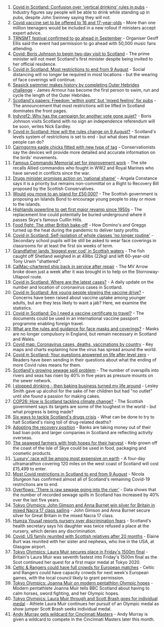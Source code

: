 1. [Covid in Scotland: Confusion over 'vertical drinking' rules in pubs](https://www.bbc.co.uk/news/uk-scotland-58078053) - Industry figures say people will be able to drink while standing up in pubs, despite John Swinney saying they will not.
2. [Covid vaccine set to be offered to 16 and 17-year-olds](https://www.bbc.co.uk/news/uk-58080232) - More than one million teenagers would be included in a new rollout if ministers accept expert advice.
3. [TRNSMT festival confirmed to go ahead in September](https://www.bbc.co.uk/news/uk-scotland-glasgow-west-58085069) - Organiser Geoff Ellis said the event had permission to go ahead with 50,000 music fans attending.
4. [Covid: Boris Johnson to begin two-day visit to Scotland](https://www.bbc.co.uk/news/uk-politics-58079390) - The prime minister will not meet Scotland's first minister despite being invited to her official residence.
5. [Covid in Scotland: Most restrictions to end from 9 August](https://www.bbc.co.uk/news/uk-scotland-58057380) - Social distancing will no longer be required in most locations - but the wearing of face coverings will continue.
6. [Seasick swimmer makes history by completing Outer Hebrides challenge](https://www.bbc.co.uk/news/uk-scotland-edinburgh-east-fife-58059477) - James Armour has become the first person to swim, run and cycle the length of the Outer Hebrides.
7. [Scotland's papers: Freedom 'within sight' but 'mixed feeling' for pubs](https://www.bbc.co.uk/news/uk-scotland-58081184) - The announcement that most restrictions will be lifted in Scotland dominates the front pages.
8. [Indyref2: Why has the campaign for another vote gone quiet?](https://www.bbc.co.uk/news/uk-politics-58079551) - Boris Johnson visits Scotland with no sign an independence referendum will be soon, writes Nick Eardley.
9. [Covid in Scotland: How will the rules change on 9 August?](https://www.bbc.co.uk/news/uk-scotland-53166816) - Scotland's levels system of restrictions is set to end - but what does that mean people can do?
10. [Cairngorms eagle chicks fitted with new type of tag](https://www.bbc.co.uk/news/uk-scotland-highlands-islands-58086020) - Conservationists say the devices will provide more detailed and accurate information on the birds' movements.
11. [Famous Commando Memorial set for improvement work](https://www.bbc.co.uk/news/uk-scotland-highlands-islands-58086022) - The site recalls Allied commandos who fought in WW2 and Royal Marines who have served in conflicts since the war.
12. [Drugs minister promises action on 'national shame'](https://www.bbc.co.uk/news/uk-scotland-scotland-politics-58065417) - Angela Constance says it is a priority but remains non-committal on a Right to Recovery Bill proposed by the Scottish Conservatives.
13. [Would you move to an island for £50,000?](https://www.bbc.co.uk/news/uk-scotland-highlands-islands-58070578) - The Scottish government is proposing an Islands Bond to encourage young people to stay or move to the islands.
14. [Highlands powerline to get first major revamp since 1950s](https://www.bbc.co.uk/news/uk-scotland-highlands-islands-58077661) - The replacement line could potentially be buried underground where it passes Skye's famous Cuillin Hills.
15. [Food fight: The other British bake-off](https://www.bbc.co.uk/news/uk-scotland-scotland-business-58080953) - How Domino's and Greggs turned up the heat during the pandemic to deliver tasty profits.
16. [Covid in Scotland: Self-isolation of whole classes 'no longer routine'](https://www.bbc.co.uk/news/uk-scotland-58073215) - Secondary school pupils will be still be asked to wear face coverings in classrooms for at least the first six weeks of term.
17. [Grandfather lands 'biggest ever cod' in Scottish waters](https://www.bbc.co.uk/news/uk-scotland-north-east-orkney-shetland-58057906) - The fish caught off Shetland weighed in at 49lbs (22kg) and left 60-year-old Tony Urwin "shattered".
18. [CalMac-chartered ship back in service after repair](https://www.bbc.co.uk/news/uk-scotland-highlands-islands-58070582) - The MV Arrow broke down just a week after it was brought in to help on the Stornoway-Ullapool route.
19. [Covid in Scotland: Where are the latest cases?](https://www.bbc.co.uk/news/uk-scotland-53511877) - A daily update on the number and location of coronavirus cases in Scotland.
20. [Covid in Scotland: Are young people slowing the vaccine drive?](https://www.bbc.co.uk/news/uk-scotland-57915106) - Concerns have been raised about vaccine uptake among younger adults, but are they less likely to want a jab? Here, we examine the statistics.
21. [Covid in Scotland: Do I need a vaccine certificate to travel?](https://www.bbc.co.uk/news/uk-scotland-57519070) - The documents could be used in an international vaccine passport programme enabling foreign travel.
22. [What are the rules and guidance for face masks and coverings?](https://www.bbc.co.uk/news/health-51205344) - Masks are no longer compulsory in England, but remain necessary in Scotland and Wales.
23. [Covid map: Coronavirus cases, deaths, vaccinations by country](https://www.bbc.co.uk/news/world-51235105) - Key maps and charts explaining how the virus has spread around the world.
24. [Covid in Scotland: Your questions answered on life after level zero](https://www.bbc.co.uk/news/uk-scotland-58071989) - Readers have been sending in their questions about what the ending of more Covid rules means for them.
25. [Scotland's growing sewage spill problem](https://www.bbc.co.uk/news/uk-scotland-58040852) - The number of overspills into rivers and seas has risen by 40% in five years as pressure mounts on the sewer network.
26. [I stopped drinking - then baking business turned my life around](https://www.bbc.co.uk/news/uk-scotland-north-east-orkney-shetland-58011992) - Lesley Smith gave up alcohol for the sake of her children but had "no outlet" until she found a passion for making cakes.
27. [COP26: How is Scotland tackling climate change?](https://www.bbc.co.uk/news/uk-scotland-57970435) - The Scottish government says its targets are some of the toughest in the world - but what progress is being made?
28. [Six ways to tackle Scotland's drugs crisis](https://www.bbc.co.uk/news/uk-scotland-glasgow-west-48921696) - What can be done to try to halt Scotland's rising toll of drug-related deaths?
29. [Adopting the recovery position](https://www.bbc.co.uk/news/uk-scotland-58047221) - Banks are taking money out of their bad loan pots and larger companies in Scotland are reflecting activity overseas.
30. [The seaweed farmers with high hopes for their harvest](https://www.bbc.co.uk/news/uk-scotland-57996627) - Kelp grown off the coast of the Isle of Skye could be used in food, packaging and cosmetic products.
31. ['Luxury' race will be among most expensive on earth](https://www.bbc.co.uk/news/uk-scotland-57975285) - A four-day ultramarathon covering 120 miles on the west coast of Scotland will cost £15,499 to enter.
32. [Most Covid restrictions in Scotland to end from 9 August](https://www.bbc.co.uk/news/uk-scotland-58077159) - Nicola Sturgeon has confirmed almost all of Scotland's remaining Covid-19 restrictions are to end.
33. [Overflows: ‘There is raw sewage going into the river’](https://www.bbc.co.uk/news/uk-scotland-58061389) - Data shows that the number of recorded sewage spills in Scotland has increased by 40% over the last five years.
34. [Tokyo Olympics: John Gimson and Anna Burnet win silver for Britain in mixed Nacra 17 class sailing](https://www.bbc.co.uk/sport/av/olympics/58069529) - John Gimson and Anna Burnet secure silver for Great Britain in the mixed Nacra 17 class.
35. [Humza Yousaf reports nursery over discrimination fears](https://www.bbc.co.uk/news/uk-scotland-58064620) - Scotland's health secretary says his daughter was twice refused a place at the nursery, which denies any discrimination.
36. [Covid: US family reunited with Scottish relatives after 20 months](https://www.bbc.co.uk/news/uk-scotland-58062730) - Elaine Burt was reunited with her sister and nephews, who live in the USA, at Glasgow airport.
37. [Tokyo Olympics: Laura Muir secures place in Friday's 1500m final](https://www.bbc.co.uk/sport/olympics/58087309) - Britain's Laura Muir was seventh fastest into Friday's 1500m final as the Scot continued her quest for a first major medal at Tokyo 2020.
38. [Celtic & Rangers could have full crowds for European matches](https://www.bbc.co.uk/sport/football/58084402) - Celtic and Rangers could have capacity crowds for next week's European games, with the local council likely to grant permission.
39. [Tokyo Olympics: Joanna Muir on modern pentathlon Olympic hopes](https://www.bbc.co.uk/sport/olympics/57841169) - Modern pentathlete Joanna Muir tells BBC Scotland about having to calm horses, sword fighting, and her Olympic hopes.
40. [Tokyo Olympics: Laura Muir through and Scott Brash goes for individual medal](https://www.bbc.co.uk/sport/olympics/58084386) - Athlete Laura Muir continues her pursuit of an Olympic medal as show jumper Scott Brash seeks individual medal.
41. [Andy Murray gets wildcard for Cincinnati Masters](https://www.bbc.co.uk/sport/tennis/58060726) - Andy Murray is given a wildcard to compete in the Cincinnati Masters later this month.
